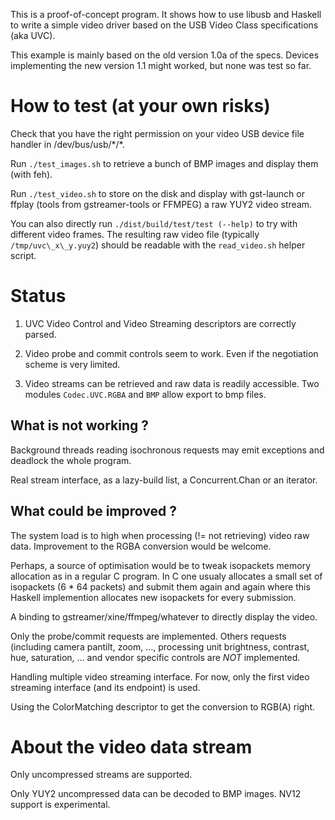 This is a proof-of-concept program. It shows how to use libusb and
Haskell to write a simple video driver based on the USB Video Class
specifications (aka UVC).

This example is mainly based on the old version 1.0a of the specs.
Devices implementing the new version 1.1 might worked, but none was test
so far.

How to test (at your own risks)
===============================

Check that you have the right permission on your video USB device file
handler in /dev/bus/usb/\*/\*.

Run `./test_images.sh` to retrieve a bunch of BMP images and display
them (with feh).

Run `./test_video.sh` to store on the disk and display with gst-launch
or ffplay (tools from gstreamer-tools or FFMPEG) a raw YUY2 video
stream.

You can also directly run `./dist/build/test/test (--help)` to try with
different video frames. The resulting raw video file (typically
`/tmp/uvc\_x\_y.yuy2`) should be readable with the `read_video.sh`
helper script.

Status
======

1. UVC Video Control and Video Streaming descriptors are correctly parsed.

2. Video probe and commit controls seem to work. Even if the negotiation
   scheme is very limited.

3. Video streams can be retrieved and raw data is readily accessible.
   Two modules `Codec.UVC.RGBA` and `BMP` allow export to bmp files.

What is not working ?
---------------------

Background threads reading isochronous requests may emit exceptions and
deadlock the whole program.

Real stream interface, as a lazy-build list, a Concurrent.Chan or an
iterator.

What could be improved ?
------------------------

The system load is to high when processing (!= not retrieving) video raw
data. Improvement to the RGBA conversion would be welcome.

Perhaps, a source of optimisation would be to tweak isopackets memory
allocation as in a regular C program. In C one usualy allocates a small
set of isopackets (6 \* 64 packets) and submit them again and again
where this Haskell implemention allocates new isopackets for every
submission.

A binding to gstreamer/xine/ffmpeg/whatever to directly display the
video.

Only the probe/commit requests are implemented. Others requests
(including camera pantilt, zoom, …, processing unit brightness,
contrast, hue, saturation, … and vendor specific controls are *NOT*
implemented.

Handling multiple video streaming interface. For now, only the first
video streaming interface (and its endpoint) is used.

Using the ColorMatching descriptor to get the conversion to RGB(A)
right.

About the video data stream
===========================

Only uncompressed streams are supported.

Only YUY2 uncompressed data can be decoded to BMP images. NV12 support
is experimental.
